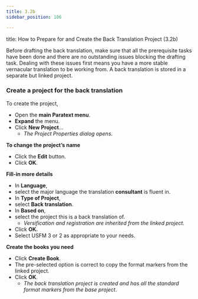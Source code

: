 ```yaml
---
title: 3.2b
sidebar_position: 106

---
```




title: How to Prepare for and Create the Back Translation Project (3.2b)


Before drafting the back translation, make sure that all the prerequisite tasks have been done and there are no outstanding issues blocking the drafting task. Dealing with these issues first means you have a more stable vernacular translation to be working from. A back translation is stored in a separate but linked project.


### Create a project for the back translation


To create the project,

- Open the **main Paratext menu**.
- **Expand** the menu.
- Click **New Project**…
	- _The Project Properties dialog opens_.

**To change the project’s name**

- Click the **Edit** button.
- Click **OK**.

**Fill-in more details**

- In **Language**,
- select the major language the translation **consultant** is fluent in.
- In **Type of Project**,
- select **Back translation**.
- In **Based on**,
- select the project this is a back translation of.
	- _Versification and registration are inherited from the linked project_.
- Click **OK.**
- Select USFM 3 or 2 as appropriate to your needs.

**Create the books you need**

- Click **Create Book**.
- The pre-selected option is correct to copy the format markers from the linked project.
- Click **OK**.
	- _The back translation project is created and has all the standard format markers from the base project_.
